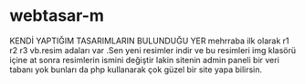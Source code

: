 # webtasar-m
KENDİ YAPTIĞIM TASARIMLARIN BULUNDUĞU YER
mehrraba  ilk olarak r1 r2 r3 vb.resim adaları var .Sen yeni resimler indir ve bu resimleri img klasörü içine at sonra resimlerin ismini  değiştir  lakin sitenin admin paneli  bir veri tabanı yok bunları da php kullanarak çok güzel bir site yapa bilirsin.
